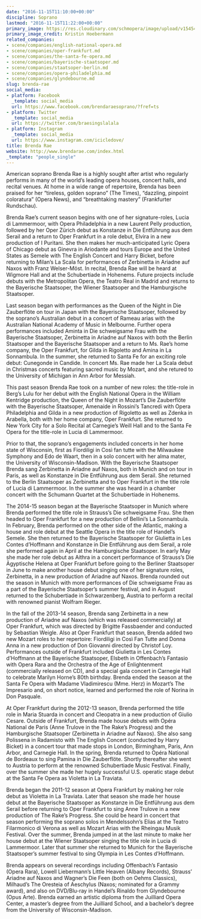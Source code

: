 ```yaml
---
date: "2016-11-15T11:10:00+00:00"
discipline: Soprano
lastmod: "2016-11-15T11:22:00+00:00"
primary_image: https://res.cloudinary.com/schmopera/image/upload/v1545409169/media/webhook-uploads/1479208318542/2016-11-15---Brenda-Rae.jpg.jpg
primary_image_credit: Kristin Hoebermann
related_companies:
- scene/companies/english-national-opera.md
- scene/companies/oper-frankfurt.md
- scene/companies/the-santa-fe-opera.md
- scene/companies/bayerische-staatsoper.md
- scene/companies/staatsoper-berlin.md
- scene/companies/opera-philadelphia.md
- scene/companies/glyndebourne.md
slug: brenda-rae
social_media:
- platform: Facebook
  _template: social_media
  url: https://www.facebook.com/brendaraesoprano/?fref=ts
- platform: Twitter
  _template: social_media
  url: https://twitter.com/braesingslalala
- platform: Instagram
  _template: social_media
  url: https://www.instagram.com/icicledove/
title: Brenda Rae
website: http://www.brendarae.com/index.html
_template: "people_single"
---
```

American soprano Brenda Rae is a highly sought after artist who regularly performs in many of the world’s leading opera houses, concert halls, and recital venues. At home in a wide range of repertoire, Brenda has been praised for her “tireless, golden soprano” (The Times), “dazzling, pinpoint coloratura” (Opera News), and “breathtaking mastery” (Frankfurter Rundschau).  
  
Brenda Rae’s current season begins with one of her signature-roles, Lucia di Lammermoor, with Opera Philadelphia in a new Laurent Pelly production, followed by her Oper Zürich debut as Konstanze in Die Entführung aus dem Serail and a return to Oper Frankfurt in a role debut, Elvira in a new production of I Puritani. She then makes her much-anticipated Lyric Opera of Chicago debut as Ginevra in Ariodante and tours Europe and the United States as Semele with The English Concert and Harry Bicket, before returning to Milan’s La Scala for performances of Zerbinetta in Ariadne auf Naxos with Franz Welser-Möst. In recital, Brenda Rae will be heard at Wigmore Hall and at the Schubertiade in Hohenems. Future projects include debuts with the Metropolitan Opera, the Teatro Real in Madrid and returns to the Bayerische Staatsoper, the Wiener Staatsoper and the Hamburgische Staatsoper.  
  
Last season began with performances as the Queen of the Night in Die Zauberflöte on tour in Japan with the Bayerische Staatsoper, followed by the soprano’s Australian debut in a concert of Rameau arias with the Australian National Academy of Music in Melbourne. Further opera performances included Aminta in Die schweigsame Frau with the Bayerische Staatsoper, Zerbinetta in Ariadne auf Naxos with both the Berlin Staatsoper and the Bayerische Staatsoper and a return to Ms. Rae’s home company, the Oper Frankfurt, for Gilda in Rigoletto and Amina in La Sonnambula. In the summer, she returned to Santa Fe for an exciting role debut: Cunegonde in Candide. In concert Ms. Rae made her La Scala debut in Christmas concerts featuring sacred music by Mozart, and she retured to the University of Michigan in Ann Arbor for Messiah.   
  
This past season Brenda Rae took on a number of new roles: the title-role in Berg’s Lulu for her debut with the English National Opera in the William Kentridge production, the Queen of the Night in Mozart’s Die Zauberflöte with the Bayerische Staatsoper, Amenaide in Rossini’s Tancredi with Opera Philadelphia and Gilda in a new production of Rigoletto as well as Zdenka in Arabella, both with her home company, Oper Frankfurt. She returned to New York City for a Solo Recital at Carnegie’s Weill Hall and to the Santa Fe Opera for the title-role in Lucia di Lammermoor.   
  
Prior to that, the soprano’s engagements included concerts in her home state of Wisconsin, first as Fiordiligi in Così fan tutte with the Milwaukee Symphony and Edo de Waart, then in a solo concert with her alma mater, the University of Wisconsin-Madison. With the Bayerische Staatsoper Brenda sang Zerbinetta in Ariadne auf Naxos, both in Munich and on tour in Paris, as well as Konstanze in Die Entführung aus dem Serail. She returned to the Berlin Staatsoper as Zerbinetta and to Oper Frankfurt in the title role of Lucia di Lammermoor. In the summer she was heard in a chamber concert with the Schumann Quartet at the Schubertiade in Hohenems.  
  
The 2014-15 season began at the Bayerische Staatsoper in Munich where Brenda performed the title role in Strauss’s Die schweigsame Frau. She then headed to Oper Frankfurt for a new production of Bellini’s La Sonnambula. In February, Brenda performed on the other side of the Atlantic, making a house and role debut at the Seattle Opera in the title role of Handel’s Semele. She then returned to the Bayerische Staatsoper for Giulietta in Les Contes d’Hoffmann and Konstanze in Die Entführung aus dem Serail, a role she performed again in April at the Hamburgische Staatsoper. In early May she made her role debut as Aithra in a concert performance of Strauss’s Die Ägyptische Helena at Oper Frankfurt before going to the Berliner Staatsoper in June to make another house debut singing one of her signature roles, Zerbinetta, in a new production of Ariadne auf Naxos. Brenda rounded out the season in Munich with more performances of Die schweigsame Frau as a part of the Bayerische Staatsoper’s summer festival, and in August returned to the Schubertiade in Schwarzenberg, Austria to perform a recital with renowned pianist Wolfram Rieger.   
  
In the fall of the 2013-14 season, Brenda sang Zerbinetta in a new production of Ariadne auf Naxos (which was released commercially) at Oper Frankfurt, which was directed by Brigitte Fassbaender and conducted by Sebastian Weigle. Also at Oper Frankfurt that season, Brenda added two new Mozart roles to her repertoire: Fiordiligi in Così Fan Tutte and Donna Anna in a new production of Don Giovanni directed by Christof Loy. Performances outside of Frankfurt included Giulietta in Les Contes d’Hoffmann at the Bayerische Staatsoper, Elsbeth in Offenbach’s Fantasio with Opera Rara and the Orchestra of the Age of Enlightenment (commercially released on CD), and a special gala concert in Carnegie Hall to celebrate Marilyn Horne’s 80th birthday. Brenda ended the season at the Santa Fe Opera with Madame Vladimirescu (Mme. Herz) in Mozart’s The Impresario and, on short notice, learned and performed the role of Norina in Don Pasquale.  
  
At Oper Frankfurt during the 2012-13 season, Brenda performed the title role in Maria Stuarda in concert and Cleopatra in a new production of Giulio Cesare. Outside of Frankfurt, Brenda made house debuts with Opéra National de Paris (Anne Trulove in the The Rake’s Progress) and the Hamburgische Staatsoper (Zerbinetta in Ariadne auf Naxos). She also sang Polissena in Radamisto with The English Concert (conducted by Harry Bicket) in a concert tour that made stops in London, Birmingham, Paris, Ann Arbor, and Carnegie Hall. In the spring, Brenda returned to Opéra National de Bordeaux to sing Pamina in Die Zauberflöte. Shortly thereafter she went to Austria to perform at the renowned Schubertiade Music Festival. Finally, over the summer she made her hugely successful U.S. operatic stage debut at the Santa Fe Opera as Violetta in La Traviata.  
  
Brenda began the 2011-12 season at Opera Frankfurt by making her role debut as Violetta in La Traviata. Later that season she made her house debut at the Bayerische Staatsoper as Konstanze in Die Entführung aus dem Serail before returning to Oper Frankfurt to sing Anne Trulove in a new production of The Rake’s Progress. She could be heard in concert that season performing the soprano solos in Mendelssohn’s Elias at the Teatro Filarmonico di Verona as well as Mozart Arias with the Rheingau Musik Festival. Over the summer, Brenda jumped in at the last minute to make her house debut at the Wiener Staatsoper singing the title role in Lucia di Lammermoor. Later that summer she returned to Munich for the Bayerische Staatsoper’s summer festival to sing Olympia in Les Contes d’Hoffmann.   
  
Brenda appears on several recordings including Offenbach’s Fantasio (Opera Rara), Lowell Liebermann’s Little Heaven (Albany Records), Strauss’ Ariadne auf Naxos and Wagner’s Die Feen (both on Oehms Classics), Milhaud’s The Oresteia of Aeschylus (Naxos; nominated for a Grammy award), and also on DVD/Blu-ray in Handel’s Rinaldo from Glyndebourne (Opus Arte). Brenda earned an artistic diploma from the Juilliard Opera Center, a master’s degree from the Juilliard School, and a bachelor’s degree from the University of Wisconsin-Madison.